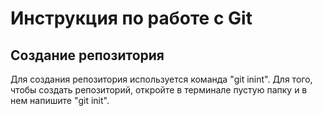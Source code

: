# Инструкция по работе с Git

## Создание репозитория
Для создания репозитория используется команда "git inint". Для того, чтобы создать репозиторий, откройте в терминале пустую папку и в нем напишите "git init".
